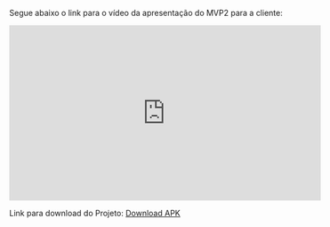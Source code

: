 Segue abaixo o link para o vídeo da apresentação do MVP2 para a cliente:

<iframe width="560" height="315" src="https://www.youtube.com/embed/UVwNgHsbR-Q" title="YouTube video player" frameborder="0" allow="accelerometer; autoplay; clipboard-write; encrypted-media; gyroscope; picture-in-picture; web-share" allowfullscreen></iframe>

Link para download do Projeto: [Download APK](https://expo.dev/accounts/luanmq/projects/remediario/builds/0bf548bb-8e18-4635-88e9-d3e8d68b4c8d)
